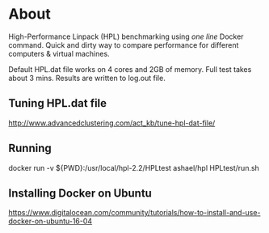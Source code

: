 # About
High-Performance Linpack (HPL) benchmarking using *one line* Docker command. Quick and dirty way to compare performance for different computers & virtual machines.

Default HPL.dat file works on 4 cores and 2GB of memory. Full test takes about 3 mins. Results are written to log.out file.

## Tuning HPL.dat file
http://www.advancedclustering.com/act_kb/tune-hpl-dat-file/

## Running
docker run -v ${PWD}:/usr/local/hpl-2.2/HPLtest ashael/hpl HPLtest/run.sh

## Installing Docker on Ubuntu
https://www.digitalocean.com/community/tutorials/how-to-install-and-use-docker-on-ubuntu-16-04
